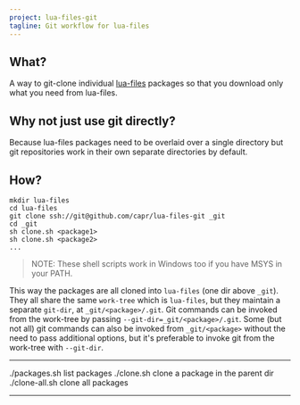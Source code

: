 ```yaml
---
project: lua-files-git
tagline: Git workflow for lua-files
---
```


## What?

A way to git-clone individual [lua-files](lua-files.html) packages so that
you download only what you need from lua-files.

## Why not just use git directly?

Because lua-files packages need to be overlaid over a single directory
but git repositories work in their own separate directories by default.

## How?

	mkdir lua-files
	cd lua-files
	git clone ssh://git@github.com/capr/lua-files-git _git
	cd _git
	sh clone.sh <package1>
	sh clone.sh <package2>
	...

> NOTE: These shell scripts work in Windows too if you have MSYS in your PATH.

This way the packages are all cloned into `lua-files` (one dir above `_git`).
They all share the same `work-tree` which is `lua-files`,
but they maintain a separate `git-dir`, at `_git/<package>/.git`.
Git commands can be invoked from the work-tree by passing `--git-dir=_git/<package>/.git`.
Some (but not all) git commands can also be invoked from `_git/<package>` without the need
to pass additional options, but it's preferable to invoke git from the work-tree with `--git-dir`.

--------------------------- ------------------------------------
./packages.sh               list packages
./clone.sh <package>        clone a package in the parent dir
./clone-all.sh              clone all packages
--------------------------- ------------------------------------

